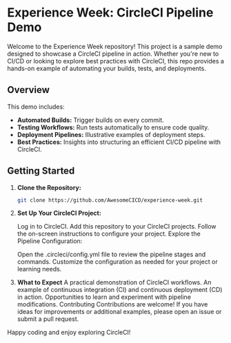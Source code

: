 # Experience Week: CircleCI Pipeline Demo

Welcome to the Experience Week repository! This project is a sample demo designed to showcase a CircleCI pipeline in action. Whether you're new to CI/CD or looking to explore best practices with CircleCI, this repo provides a hands-on example of automating your builds, tests, and deployments.

## Overview

This demo includes:
- **Automated Builds:** Trigger builds on every commit.
- **Testing Workflows:** Run tests automatically to ensure code quality.
- **Deployment Pipelines:** Illustrative examples of deployment steps.
- **Best Practices:** Insights into structuring an efficient CI/CD pipeline with CircleCI.

## Getting Started

1. **Clone the Repository:**
   ```bash
   git clone https://github.com/AwesomeCICD/experience-week.git
2. **Set Up Your CircleCI Project:**

   Log in to CircleCI.
   Add this repository to your CircleCI projects.
   Follow the on-screen instructions to configure your project.
   Explore the Pipeline Configuration:

   Open the .circleci/config.yml file to review the pipeline stages and commands.
   Customize the configuration as needed for your project or learning needs.
3. **What to Expect**
A practical demonstration of CircleCI workflows.
An example of continuous integration (CI) and continuous deployment (CD) in action.
Opportunities to learn and experiment with pipeline modifications.
Contributing
Contributions are welcome! If you have ideas for improvements or additional examples, please open an issue or submit a pull request.

Happy coding and enjoy exploring CircleCI!